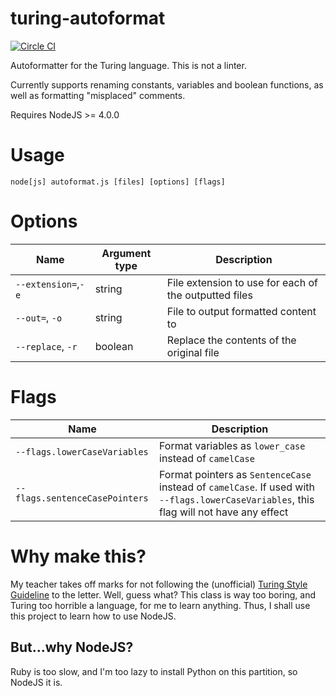 # turing-autoformat

[![Circle CI](https://circleci.com/gh/tyxchen/turing-autoformat/tree/master.svg?style=svg)](https://circleci.com/gh/tyxchen/turing-autoformat/tree/master)

Autoformatter for the Turing language. This is not a linter.

Currently supports renaming constants, variables and boolean functions, as well as formatting "misplaced" comments.

Requires NodeJS >= 4.0.0

# Usage

    node[js] autoformat.js [files] [options] [flags]

# Options

|Name|Argument type|Description|
|----|-------------|-----------|
|`--extension=`,`-e `|string|File extension to use for each of the outputted files|
|`--out=`, `-o `|string|File to output formatted content to|
|`--replace`, `-r`|boolean|Replace the contents of the original file|

# Flags

|Name|Description|
|----|-----------|
|`--flags.lowerCaseVariables`|Format variables as `lower_case` instead of `camelCase`|
|`--flags.sentenceCasePointers`|Format pointers as `SentenceCase` instead of `camelCase`. If used with `--flags.lowerCaseVariables`, this flag will not have any effect|

# Why make this?

My teacher takes off marks for not following the (unofficial) [Turing Style Guideline](http://wiki.compsci.ca/index.php?title=Turing_Style_Guideline) to the letter. Well, guess what? This class is way too boring, and Turing too horrible a language, for me to learn anything. Thus, I shall use this project to learn how to use NodeJS.

## But...why NodeJS?

Ruby is too slow, and I'm too lazy to install Python on this partition, so NodeJS it is.
